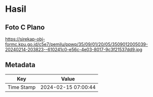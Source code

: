 # Hasil

## Foto C Plano

https://sirekap-obj-formc.kpu.go.id/c5e7/pemilu/ppwp/35/09/01/20/05/3509012005039-20240214-203823--610241c0-e56c-4e03-8017-9c3f21537dd9.jpg


## Metadata

| Key        | Value               |
| ---------- | ------------------- |
| Time Stamp | 2024-02-15 07:00:44 |



